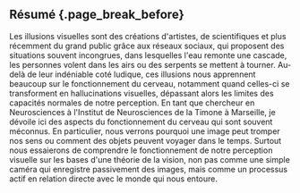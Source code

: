 ## Résumé {.page_break_before}

Les illusions visuelles sont des créations d'artistes, de scientifiques et plus récemment du grand public grâce aux réseaux sociaux, qui proposent des situations souvent incongrues, dans lesquelles l'eau remonte une cascade, les personnes volent dans les airs ou des serpents se mettent à tourner. Au-delà de leur indéniable coté ludique, ces illusions nous apprennent beaucoup sur le fonctionnement du cerveau, notamment quand celles-ci se transforment en hallucinations visuelles, dépassant alors les limites des capacités normales de notre perception. En tant que chercheur en Neurosciences à l'Institut de Neurosciences de la Timone à Marseille, je dévoile ici des aspects du fonctionnement du cerveau qui sont souvent méconnus. En particulier, nous verrons pourquoi une image peut tromper nos sens ou comment des objets peuvent voyager dans le temps. Surtout nous essaierons de comprendre le fonctionnement de notre perception visuelle sur les bases d'une théorie de la vision, non pas comme une simple caméra qui enregistre passivement des images, mais comme un processus actif en relation directe avec le monde qui nous entoure.
